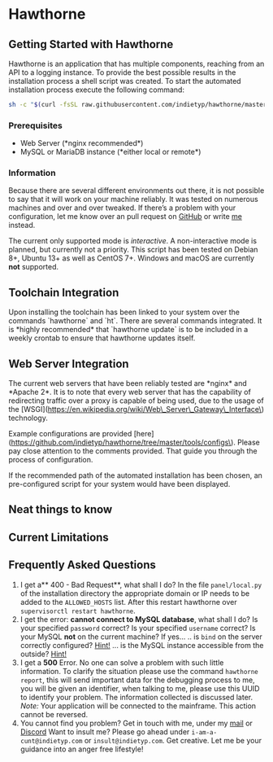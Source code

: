 # Hawthorne

## **Getting Started with Hawthorne**

Hawthorne is an application that has multiple components, reaching from an API to a logging instance. To provide the best possible results in the installation process a shell script was created. To start the automated installation process execute the following command:

```bash
sh -c "$(curl -fsSL raw.githubusercontent.com/indietyp/hawthorne/master/tools/install.sh)"
```

### Prerequisites

* Web Server \(\*nginx recommended\*\)
* MySQL or MariaDB instance \(\*either local or remote\*\)

### Information

Because there are several different environments out there, it is not possible to say that it will work on your machine reliably. It was tested on numerous machines and over and over tweaked. If there’s a problem with your configuration, let me know over an pull request on [GitHub](https://www.github.com/indietyp/hawthorne) or write [me](mailto:hawthorne@indietyp.com?subject=installation) instead.

The current only supported mode is _interactive_. A non-interactive mode is planned, but currently not a priority. This script has been tested on Debian 8+, Ubuntu 13+ as well as CentOS 7+. Windows and macOS are currently **not** supported.

## **Toolchain Integration**

Upon installing the toolchain has been linked to your system over the commands \`hawthorne\` and \`ht\`. There are several commands integrated. It is \*highly recommended\* that \`hawthorne update\` is to be included in a weekly crontab to ensure that hawthorne updates itself.

## **Web Server Integration**

The current web servers that have been reliably tested are \*nginx\* and \*Apache 2\*. It is to note that every web server that has the capability of redirecting traffic over a proxy is capable of being used, due to the usage of the \[WSGI\]\(https://en.wikipedia.org/wiki/Web\_Server\_Gateway\_Interface\) technology.

Example configurations are provided \[here\]\(https://github.com/indietyp/hawthorne/tree/master/tools/configs\). Please pay close attention to the comments provided. That guide you through the process of configuration.

If the recommended path of the automated installation has been chosen, an pre-configured script for your system would have been displayed.

## **Neat things to know**

## **Current Limitations**

## **Frequently Asked Questions**

1. I get a** 400 - Bad Request**, what shall I do?  In the file `panel/local.py` of the installation directory the appropriate domain or IP needs to be added to the `ALLOWED_HOSTS` list.  After this restart hawthorne over `supervisorctl restart hawthorne`. 
2. I get the error: **cannot connect to MySQL database**, what shall I do?  Is your specified `password` correct? Is your specified `username` correct?  Is your MySQL **not** on the current machine? If yes... .. is `bind` on the server correctly configured? [Hint!](https://stackoverflow.com/a/21627550/9077988) ... is the MySQL instance accessible from the outside? [Hint!](https://stackoverflow.com/a/16288118/9077988) 
3. I get a **500** Error.  No one can solve a problem with such little information. To clarify the situation please use the command `hawthorne report`, this will send important data for the debugging process to me, you will be given an identifier, when talking to me, please use this UUID to identify your problem. The information collected is discussed later. _Note:_ Your application will be connected to the mainframe. This action cannot be reversed. 
4. You cannot find you problem?  Get in touch with me, under my [mail](mailto:hawthorne@indietyp.com) or [Discord](https://discord.gg/3pNEqn8)  Want to insult me? Please go ahead under `i-am-a-cunt@indietyp.com` or `insult@indietyp.com`. Get creative. Let me be your guidance into an anger free lifestyle!

